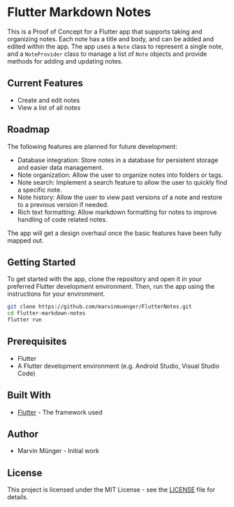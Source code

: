 # Flutter Markdown Notes

This is a Proof of Concept for a Flutter app that supports taking and organizing notes. Each note has a title and body, and can be added and edited within the app. The app uses a `Note` class to represent a single note, and a `NoteProvider` class to manage a list of `Note` objects and provide methods for adding and updating notes.

## Current Features

- Create and edit notes
- View a list of all notes

## Roadmap 

The following features are planned for future development:

- Database integration: Store notes in a database for persistent storage and easier data management.
- Note organization: Allow the user to organize notes into folders or tags.
- Note search: Implement a search feature to allow the user to quickly find a specific note.
- Note history: Allow the user to view past versions of a note and restore to a previous version if needed.
- Rich text formatting: Allow markdown formatting for notes to improve handling of code related notes.

The app will get a design overhaul once the basic features have been fully mapped out.

## Getting Started

To get started with the app, clone the repository and open it in your preferred Flutter development environment. Then, run the app using the instructions for your environment.

``` bash
git clone https://github.com/marvinmuenger/FlutterNotes.git
cd flutter-markdown-notes
flutter run
```


## Prerequisites

- Flutter
- A Flutter development environment (e.g. Android Studio, Visual Studio Code)

## Built With

- [Flutter](https://flutter.dev/) - The framework used

## Author

- Marvin Münger - Initial work

## License

This project is licensed under the MIT License - see the [LICENSE](LICENSE) file for details.

